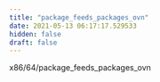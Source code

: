 ```yaml
---
title: "package_feeds_packages_ovn"
date: 2021-05-13 06:17:17.529533
hidden: false
draft: false
---
```


x86/64/package_feeds_packages_ovn

